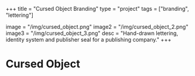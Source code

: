 +++
title = "Cursed Object Branding"
type = "project"
tags = ["branding", "lettering"]

image = "/img/cursed_object.png"
image2 = "/img/cursed_object_2.png"
image3 = "/img/cursed_object_3.png"
desc = "Hand-drawn lettering, identity system and publisher seal for a publishing company."
+++

# Cursed Object
